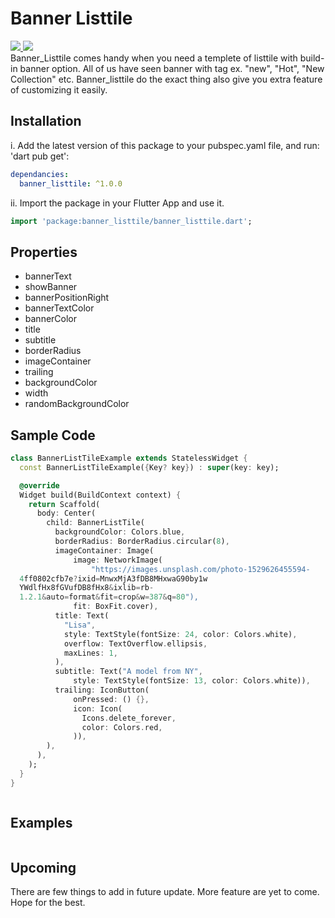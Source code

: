 # Banner Listtile

<a href="https://pub.dev/packages/banner_listtile/versions/1.0.0">
  <img  src="https://img.shields.io/badge/pub-v1.0.0-blue.svg"/>
</a>
<a href="https://pub.dev/packages/banner_listtile/license">
  <img  src="https://img.shields.io/badge/License-MIT-green.svg"/>
</a>
<br />
Banner_Listtile comes handy when you need a templete of listtile with build-in banner option.
All of us have seen banner with tag ex. "new", "Hot", "New Collection" etc. Banner_listtile do the exact thing also give you extra feature of customizing it easily.


## Installation
i. Add the latest version of this package to your pubspec.yaml file, and run: 'dart pub get':
```yaml
dependancies:
  banner_listtile: ^1.0.0
```

ii. Import the package in your Flutter App and use it.
```dart
import 'package:banner_listtile/banner_listtile.dart';
```

## Properties
- bannerText
- showBanner
- bannerPositionRight
- bannerTextColor
- bannerColor
- title
- subtitle
- borderRadius
- imageContainer
- trailing
- backgroundColor
- width
- randomBackgroundColor

## Sample Code

```dart
class BannerListTileExample extends StatelessWidget {
  const BannerListTileExample({Key? key}) : super(key: key);

  @override
  Widget build(BuildContext context) {
    return Scaffold(
      body: Center(
        child: BannerListTile(
          backgroundColor: Colors.blue,
          borderRadius: BorderRadius.circular(8),
          imageContainer: Image(
              image: NetworkImage(
                  "https://images.unsplash.com/photo-1529626455594-
  4ff0802cfb7e?ixid=MnwxMjA3fDB8MHxwaG90by1w
  YWdlfHx8fGVufDB8fHx8&ixlib=rb-
  1.2.1&auto=format&fit=crop&w=387&q=80"),
              fit: BoxFit.cover),
          title: Text(
            "Lisa",
            style: TextStyle(fontSize: 24, color: Colors.white),
            overflow: TextOverflow.ellipsis,
            maxLines: 1,
          ),
          subtitle: Text("A model from NY",
              style: TextStyle(fontSize: 13, color: Colors.white)),
          trailing: IconButton(
              onPressed: () {},
              icon: Icon(
                Icons.delete_forever,
                color: Colors.red,
              )),
        ),
      ),
    );
  }
}
```
<img  src="https://user-images.githubusercontent.com/60544576/139554992-b68480e9-a6a0-47ec-af5c-b90f451e0b95.png"  alt="">


## Examples
<img  src="https://user-images.githubusercontent.com/60544576/139554938-56335161-a08b-4b81-a3a6-02f78bd5a9e7.png"  alt="">



## Upcoming
There are few things to add in future update. More feature are yet to come. Hope for the best.
